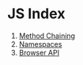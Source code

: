 # JS Index


1. [Method Chaining](./chaining.md)
1. [Namespaces](./namespaces.md)
1. [Browser API](./browser-api.md)
